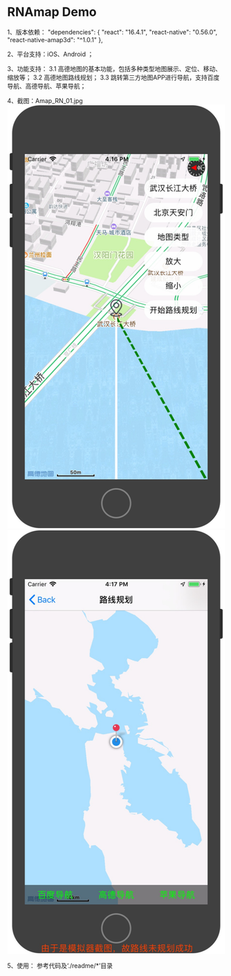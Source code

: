 # RNAmap Demo

1、版本依赖：
"dependencies": {
    "react": "16.4.1",
    "react-native": "0.56.0",
    "react-native-amap3d": "^1.0.1"
  },
  
2、平台支持：iOS、Android ；

3、功能支持：
  3.1 高德地图的基本功能，包括多种类型地图展示、定位、移动、缩放等；
  3.2 高德地图路线规划；
  3.3 跳转第三方地图APP进行导航，支持百度导航、高德导航、苹果导航；
  
4、截图：Amap_RN_01.jpg
![Image text](https://github.com/zhang-kui/image_folder/blob/master/Amap_RN_01.jpg)
![Image text](https://github.com/zhang-kui/image_folder/blob/master/Amap_RN_02.jpg)

5、使用：
    参考代码及‘./readme/*’目录
